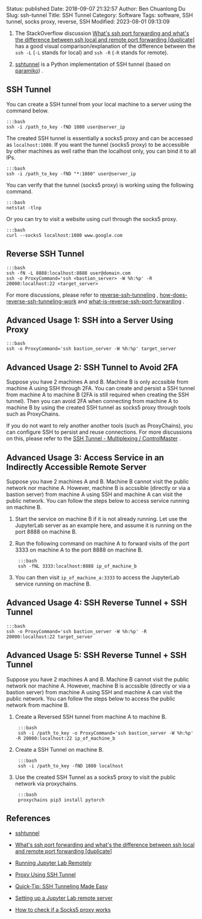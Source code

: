 Status: published
Date: 2018-09-07 21:32:57
Author: Ben Chuanlong Du
Slug: ssh-tunnel
Title: SSH Tunnel
Category: Software
Tags: software, SSH tunnel, socks proxy, reverse, SSH
Modified: 2023-08-01 09:13:09


1. The StackOverflow discussion 
    [What's ssh port forwarding and what's the difference between ssh local and remote port forwarding [duplicate]](https://unix.stackexchange.com/questions/115897/whats-ssh-port-forwarding-and-whats-the-difference-between-ssh-local-and-remot#:~:text=Introduction,port%20on%20the%20remote%20side.&text=remote%3A%20%2DR%20Specifies%20that%20the,port%20on%20the%20local%20side.)
    has a good visual comparison/explanation of the difference 
    between the `ssh -L` (`-L` stands for local) and `ssh -R` (`-R` stands for remote).

2. [sshtunnel](https://github.com/pahaz/sshtunnel)
    is a Python implementation of SSH tunnel 
    (based on [paramiko](https://github.com/paramiko/paramiko))
    .

## SSH Tunnel

You can create a SSH tunnel from your local machine to a server using the command below.

    :::bash
    ssh -i /path_to_key -fND 1080 user@server_ip

The created SSH tunnel is essentially a socks5 proxy 
and can be accessed as `localhost:1080`.
If you want the tunnel (socks5 proxy) to be accessible by other machines as well
rathe than the localhost only, 
you can bind it to all IPs.

    :::bash
    ssh -i /path_to_key -fND "*:1080" user@server_ip

You can verify that the tunnel (socks5 proxy) is working using the following command.

    :::bash
    netstat -tlnp

Or you can try to visit a website using curl through the socks5 proxy.

    :::bash
    curl --socks5 localhost:1080 www.google.com

## Reverse SSH Tunnel

    :::bash
    ssh -fN -L 8888:localhost:8888 user@domain.com
    ssh -o ProxyCommand='ssh <bastion_server> -W %h:%p' -R 20000:localhost:22 <target_server>

For more discussions,
please refer to
[reverse-ssh-tunneling](https://www.howtoforge.com/reverse-ssh-tunneling)
,
[how-does-reverse-ssh-tunneling-work](https://unix.stackexchange.com/questions/46235/how-does-reverse-ssh-tunneling-work)
and
[what-is-reverse-ssh-port-forwarding](https://blog.devolutions.net/2017/3/what-is-reverse-ssh-port-forwarding)
.

## Advanced Usage 1: SSH into a Server Using Proxy

    :::bash
    ssh -o ProxyCommand='ssh bastion_server -W %h:%p' target_server

## Advanced Usage 2: SSH Tunnel to Avoid 2FA

Suppose you have 2 machines A and B. 
Machine B is only accssible from machine A using SSH through 2FA.
You can create and persist a SSH tunnel from machine A to machine B 
(2FA is still required when creating the SSH tunnel).
Then you can avoid 2FA when connecting from machine A to machine B 
by using the created SSH tunnel as socks5 proxy through tools such as ProxyChains. 

If you do not want to rely another another tools (such as ProxyChains),
you can configure SSH to persist and reuse connections.
For more discussions on this, 
please refer to the 
[SSH Tunnel - Multiplexing / ControlMaster](https://www.legendu.net/en/blog/ssh-tips/#multiplexing-controlmaster)
.

## Advanced Usage 3: Access Service in an Indirectly Accessible Remote Server

Suppose you have 2 machines A and B. 
Machine B cannot visit the public network nor machine A.
However, 
machine B is accssible (directly or via a bastion server) 
from machine A using SSH and machine A can visit the public network. 
You can follow the steps below to access service running on machine B.

1. Start the service on machine B if it is not already running.
    Let use the JupyterLab server as an example here,
    and assume it is running on the port 8888 on machine B.

2. Run the following command on machine A 
    to forward visits of the port 3333 on machine A to the port 8888 on machine B.

        :::bash
        ssh -fNL 3333:localhost:8888 ip_of_machine_b

3. You can then visit `ip_of_machine_a:3333` to access the JupyterLab service running on machine B.

## Advanced Usage 4: SSH Reverse Tunnel + SSH Tunnel

    :::bash
    ssh -o ProxyCommand='ssh bastion_server -W %h:%p' -R 20000:localhost:22 target_server

## Advanced Usage 5: SSH Reverse Tunnel + SSH Tunnel

Suppose you have 2 machines A and B. 
Machine B cannot visit the public network nor machine A.
However, 
machine B is accssible (directly or via a bastion server) from machine A 
using SSH and machine A can visit the public network. 
You can follow the steps below to access the public network from machine B.

1. Create a Reversed SSH tunnel from machine A to machine B.

        :::bash
        ssh -i /path_to_key -o ProxyCommand='ssh bastion_server -W %h:%p' -R 20000:localhost:22 ip_of_machine_b

2. Create a SSH Tunnel on machine B.

        :::bash
        ssh -i /path_to_key -fND 1080 localhost

3. Use the created SSH Tunnel as a socks5 proxy to visit the public network via proxychains.

        :::bash
        proxychains pip3 install pytorch

## References

- [sshtunnel](https://github.com/pahaz/sshtunnel)

- [What's ssh port forwarding and what's the difference between ssh local and remote port forwarding [duplicate]](https://unix.stackexchange.com/questions/115897/whats-ssh-port-forwarding-and-whats-the-difference-between-ssh-local-and-remot#:~:text=Introduction,port%20on%20the%20remote%20side.&text=remote%3A%20%2DR%20Specifies%20that%20the,port%20on%20the%20local%20side.)

- [Running Jupyter Lab Remotely](https://benjlindsay.com/posts/running-jupyter-lab-remotely)

- [Proxy Using SSH Tunnel](https://www.systutorials.com/944/proxy-using-ssh-tunnel/)

- [Quick-Tip: SSH Tunneling Made Easy](http://www.revsys.com/writings/quicktips/ssh-tunnel.html)

- [Setting up a Jupyter Lab remote server](https://agent-jay.github.io/2018/03/jupyterserver/)

- [How to check if a Socks5 proxy works](https://superuser.com/questions/303251/how-to-check-if-a-socks5-proxy-works)

